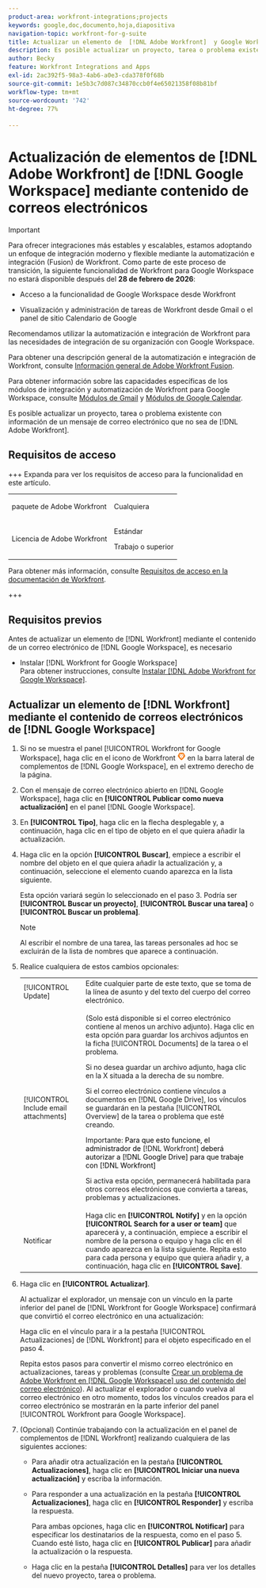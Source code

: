 ```yaml
---
product-area: workfront-integrations;projects
keywords: google,doc,documento,hoja,diapositiva
navigation-topic: workfront-for-g-suite
title: Actualizar un elemento de  [!DNL Adobe Workfront]  y Google Workspace mediante contenido de correos electrónicos
description: Es posible actualizar un proyecto, tarea o problema existente con información de correos electrónicos que no sean de Adobe Workfront.
author: Becky
feature: Workfront Integrations and Apps
exl-id: 2ac392f5-98a3-4ab6-a0e3-cda378f0f68b
source-git-commit: 1e5b3c7d087c34870ccb0f4e65021358f08b81bf
workflow-type: tm+mt
source-wordcount: '742'
ht-degree: 77%

---
```


# Actualización de elementos de [!DNL Adobe Workfront] de [!DNL Google Workspace] mediante contenido de correos electrónicos

>[!IMPORTANT]
>
>Para ofrecer integraciones más estables y escalables, estamos adoptando un enfoque de integración moderno y flexible mediante la automatización e integración (Fusion) de Workfront. Como parte de este proceso de transición, la siguiente funcionalidad de Workfront para Google Workspace no estará disponible después del **28 de febrero de 2026**:
>
>* Acceso a la funcionalidad de Google Workspace desde Workfront
>
>* Visualización y administración de tareas de Workfront desde Gmail o el panel de sitio Calendario de Google
>
>Recomendamos utilizar la automatización e integración de Workfront para las necesidades de integración de su organización con Google Workspace.
>
>Para obtener una descripción general de la automatización e integración de Workfront, consulte [Información general de Adobe Workfront Fusion](https://experienceleague.adobe.com/en/docs/workfront-fusion/using/get-started-with-fusion/understand-workfront-fusion/workfront-fusion-overview).
>
>Para obtener información sobre las capacidades específicas de los módulos de integración y automatización de Workfront para Google Workspace, consulte [Módulos de Gmail](https://experienceleague.adobe.com/en/docs/workfront-fusion/using/references/apps-and-their-modules/third-party-app-connectors/gmail-modules) y [Módulos de Google Calendar](https://experienceleague.adobe.com/en/docs/workfront-fusion/using/references/apps-and-their-modules/third-party-app-connectors/google-calendar-modules).

Es posible actualizar un proyecto, tarea o problema existente con información de un mensaje de correo electrónico que no sea de [!DNL Adobe Workfront].

## Requisitos de acceso

+++ Expanda para ver los requisitos de acceso para la funcionalidad en este artículo.

<table style="table-layout:auto"> 
 <col> 
 <col> 
 <tbody> 
  <tr> 
   <td role="rowheader">paquete de Adobe Workfront</td> 
   <td> <p>Cualquiera</p> </td> 
  </tr> 
  <tr> 
   <td role="rowheader">Licencia de Adobe Workfront</td> 
   <td> <p>Estándar</p><p>Trabajo o superior</p>
  </tr> 
 </tbody> 
</table>

Para obtener más información, consulte [Requisitos de acceso en la documentación de Workfront](/help/quicksilver/administration-and-setup/add-users/access-levels-and-object-permissions/access-level-requirements-in-documentation.md).

+++

## Requisitos previos

Antes de actualizar un elemento de [!DNL Workfront] mediante el contenido de un correo electrónico de [!DNL Google Workspace], es necesario

* Instalar [!DNL Workfront for Google Workspace]\
   Para obtener instrucciones, consulte [Instalar [!DNL Adobe Workfront for Google Workspace]](../../workfront-integrations-and-apps/workfront-for-g-suite/install-workfront-for-gsuite.md).

## Actualizar un elemento de [!DNL Workfront] mediante el contenido de correos electrónicos de [!DNL Google Workspace]

1. Si no se muestra el panel [!UICONTROL Workfront for Google Workspace], haga clic en el icono de Workfront ![Workfront icon](assets/wf-lion-icon.png) en la barra lateral de complementos de [!DNL Google Workspace], en el extremo derecho de la página.
1. Con el mensaje de correo electrónico abierto en [!DNL Google Workspace], haga clic en **[!UICONTROL Publicar como nueva actualización]** en el panel [!DNL Google Workspace].
1. En **[!UICONTROL Tipo]**, haga clic en la flecha desplegable y, a continuación, haga clic en el tipo de objeto en el que quiera añadir la actualización.
1. Haga clic en la opción **[!UICONTROL Buscar]**, empiece a escribir el nombre del objeto en el que quiera añadir la actualización y, a continuación, seleccione el elemento cuando aparezca en la lista siguiente.

   Esta opción variará según lo seleccionado en el paso 3. Podría ser **[!UICONTROL Buscar un proyecto]**, **[!UICONTROL Buscar una tarea]** o **[!UICONTROL Buscar un problema]**.

   >[!NOTE]
   >
   >Al escribir el nombre de una tarea, las tareas personales ad hoc se excluirán de la lista de nombres que aparece a continuación.

1. Realice cualquiera de estos cambios opcionales:

   <table style="table-layout:auto"> 
    <col> 
    <col> 
    <tbody> 
     <tr> 
      <td role="rowheader">[!UICONTROL Update]</td> 
      <td>Edite cualquier parte de este texto, que se toma de la línea de asunto y del texto del cuerpo del correo electrónico.</td> 
     </tr> 
     <tr data-mc-conditions=""> 
      <td role="rowheader">[!UICONTROL Include email attachments]</td> 
      <td><p>(Solo está disponible si el correo electrónico contiene al menos un archivo adjunto). Haga clic en esta opción para guardar los archivos adjuntos en la ficha [!UICONTROL Documents] de la tarea o el problema. </p><p>Si no desea guardar un archivo adjunto, haga clic en la X situada a la derecha de su nombre. </p><p>Si el correo electrónico contiene vínculos a documentos en [!DNL Google Drive], los vínculos se guardarán en la pestaña [!UICONTROL Overview] de la tarea o problema que esté creando. </p><p>Importante: <span style="color: #ff1493;"><span style="color: #000000;">Para que esto funcione, el administrador de </span></span>[!DNL Workfront]<span style="color: #ff1493;"><span style="color: #000000;"> deberá autorizar a [!DNL Google Drive] para que trabaje con [!DNL Workfront]</span></span></p>
      <p>Si activa esta opción, permanecerá habilitada para otros correos electrónicos que convierta a tareas, problemas y actualizaciones.</p></td> 
     </tr> 
     <tr data-mc-conditions=""> 
      <td role="rowheader">Notificar</td> 
      <td>Haga clic en <strong>[!UICONTROL Notify]</strong> y en la opción <strong>[!UICONTROL Search for a user or team]</strong> que aparecerá y, a continuación, empiece a escribir el nombre de la persona o equipo y haga clic en él cuando aparezca en la lista siguiente. Repita esto para cada persona y equipo que quiera añadir y, a continuación, haga clic en <strong>[!UICONTROL Save]</strong>.</td> 
     </tr> 
    </tbody> 
   </table>

1. Haga clic en **[!UICONTROL Actualizar]**.

   Al actualizar el explorador, un mensaje con un vínculo en la parte inferior del panel de [!DNL Workfront for Google Workspace] confirmará que convirtió el correo electrónico en una actualización:

   Haga clic en el vínculo para ir a la pestaña [!UICONTROL Actualizaciones] de [!DNL Workfront] para el objeto especificado en el paso 4.

   Repita estos pasos para convertir el mismo correo electrónico en actualizaciones, tareas y problemas (consulte [Crear un problema de Adobe Workfront en [!DNL Google Workspace] uso del contenido del correo electrónico](../../workfront-integrations-and-apps/workfront-for-g-suite/create-wf-issue-in-g-suite-using-email-content.md)). Al actualizar el explorador o cuando vuelva al correo electrónico en otro momento, todos los vínculos creados para el correo electrónico se mostrarán en la parte inferior del panel [!UICONTROL Workfront para Google Workspace].

1. (Opcional) Continúe trabajando con la actualización en el panel de complementos de [!DNL Workfront] realizando cualquiera de las siguientes acciones:

   * Para añadir otra actualización en la pestaña **[!UICONTROL Actualizaciones]**, haga clic en **[!UICONTROL Iniciar una nueva actualización]** y escriba la información.

   * Para responder a una actualización en la pestaña **[!UICONTROL Actualizaciones]**, haga clic en **[!UICONTROL Responder]** y escriba la respuesta.

     Para ambas opciones, haga clic en **[!UICONTROL Notificar]** para especificar los destinatarios de la respuesta, como en el paso 5. Cuando esté listo, haga clic en **[!UICONTROL Publicar]** para añadir la actualización o la respuesta.

   * Haga clic en la pestaña **[!UICONTROL Detalles]** para ver los detalles del nuevo proyecto, tarea o problema.
